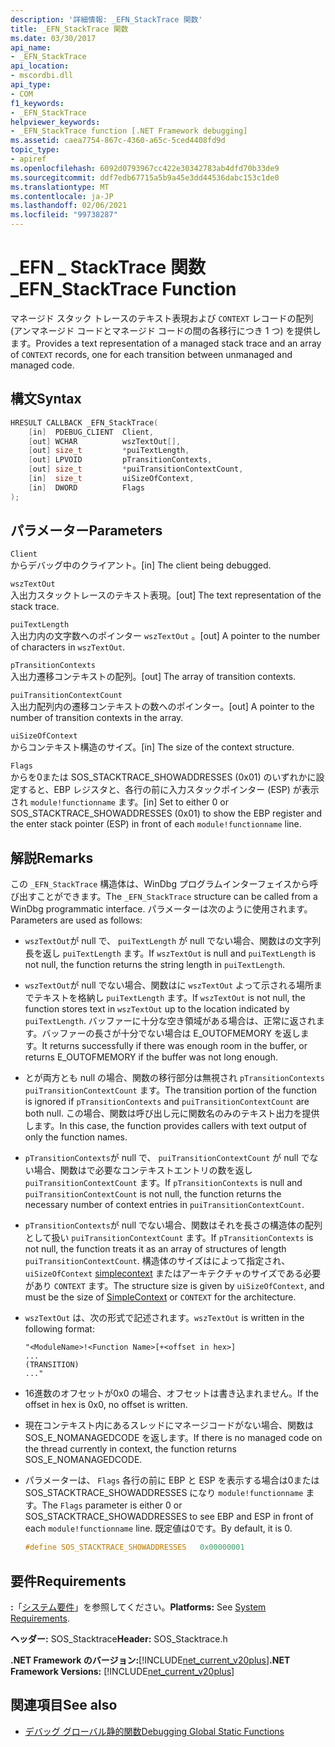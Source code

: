 ```yaml
---
description: '詳細情報: _EFN_StackTrace 関数'
title: _EFN_StackTrace 関数
ms.date: 03/30/2017
api_name:
- _EFN_StackTrace
api_location:
- mscordbi.dll
api_type:
- COM
f1_keywords:
- _EFN_StackTrace
helpviewer_keywords:
- _EFN_StackTrace function [.NET Framework debugging]
ms.assetid: caea7754-867c-4360-a65c-5ced4408fd9d
topic_type:
- apiref
ms.openlocfilehash: 6092d0793967cc422e30342783ab4dfd70b33de9
ms.sourcegitcommit: ddf7edb67715a5b9a45e3dd44536dabc153c1de0
ms.translationtype: MT
ms.contentlocale: ja-JP
ms.lasthandoff: 02/06/2021
ms.locfileid: "99738287"
---
```

# <a name="_efn_stacktrace-function"></a><span data-ttu-id="43a5e-103">\_EFN \_ StackTrace 関数</span><span class="sxs-lookup"><span data-stu-id="43a5e-103">\_EFN\_StackTrace Function</span></span>

<span data-ttu-id="43a5e-104">マネージド スタック トレースのテキスト表現および `CONTEXT` レコードの配列 (アンマネージド コードとマネージド コードの間の各移行につき 1 つ) を提供します。</span><span class="sxs-lookup"><span data-stu-id="43a5e-104">Provides a text representation of a managed stack trace and an array of `CONTEXT` records, one for each transition between unmanaged and managed code.</span></span>  
  
## <a name="syntax"></a><span data-ttu-id="43a5e-105">構文</span><span class="sxs-lookup"><span data-stu-id="43a5e-105">Syntax</span></span>  
  
```cpp  
HRESULT CALLBACK _EFN_StackTrace(  
    [in]  PDEBUG_CLIENT  Client,  
    [out] WCHAR          wszTextOut[],  
    [out] size_t         *puiTextLength,  
    [out] LPVOID         pTransitionContexts,  
    [out] size_t         *puiTransitionContextCount,  
    [in]  size_t         uiSizeOfContext,  
    [in]  DWORD          Flags  
);  
```  
  
## <a name="parameters"></a><span data-ttu-id="43a5e-106">パラメーター</span><span class="sxs-lookup"><span data-stu-id="43a5e-106">Parameters</span></span>  

 `Client`  
 <span data-ttu-id="43a5e-107">からデバッグ中のクライアント。</span><span class="sxs-lookup"><span data-stu-id="43a5e-107">[in] The client being debugged.</span></span>  
  
 `wszTextOut`  
 <span data-ttu-id="43a5e-108">入出力スタックトレースのテキスト表現。</span><span class="sxs-lookup"><span data-stu-id="43a5e-108">[out] The text representation of the stack trace.</span></span>  
  
 `puiTextLength`  
 <span data-ttu-id="43a5e-109">入出力内の文字数へのポインター `wszTextOut` 。</span><span class="sxs-lookup"><span data-stu-id="43a5e-109">[out] A pointer to the number of characters in `wszTextOut`.</span></span>  
  
 `pTransitionContexts`  
 <span data-ttu-id="43a5e-110">入出力遷移コンテキストの配列。</span><span class="sxs-lookup"><span data-stu-id="43a5e-110">[out] The array of transition contexts.</span></span>  
  
 `puiTransitionContextCount`  
 <span data-ttu-id="43a5e-111">入出力配列内の遷移コンテキストの数へのポインター。</span><span class="sxs-lookup"><span data-stu-id="43a5e-111">[out] A pointer to the number of transition contexts in the array.</span></span>  
  
 `uiSizeOfContext`  
 <span data-ttu-id="43a5e-112">からコンテキスト構造のサイズ。</span><span class="sxs-lookup"><span data-stu-id="43a5e-112">[in] The size of the context structure.</span></span>  
  
 `Flags`  
 <span data-ttu-id="43a5e-113">からを0または SOS_STACKTRACE_SHOWADDRESSES (0x01) のいずれかに設定すると、EBP レジスタと、各行の前に入力スタックポインター (ESP) が表示され `module!functionname` ます。</span><span class="sxs-lookup"><span data-stu-id="43a5e-113">[in] Set to either 0 or SOS_STACKTRACE_SHOWADDRESSES (0x01) to show the EBP register and the enter stack pointer (ESP) in front of each `module!functionname` line.</span></span>  
  
## <a name="remarks"></a><span data-ttu-id="43a5e-114">解説</span><span class="sxs-lookup"><span data-stu-id="43a5e-114">Remarks</span></span>  

 <span data-ttu-id="43a5e-115">この `_EFN_StackTrace` 構造体は、WinDbg プログラムインターフェイスから呼び出すことができます。</span><span class="sxs-lookup"><span data-stu-id="43a5e-115">The `_EFN_StackTrace` structure can be called from a WinDbg programmatic interface.</span></span> <span data-ttu-id="43a5e-116">パラメーターは次のように使用されます。</span><span class="sxs-lookup"><span data-stu-id="43a5e-116">Parameters are used as follows:</span></span>  
  
- <span data-ttu-id="43a5e-117">`wszTextOut`が null で、 `puiTextLength` が null でない場合、関数はの文字列長を返し `puiTextLength` ます。</span><span class="sxs-lookup"><span data-stu-id="43a5e-117">If `wszTextOut` is null and `puiTextLength` is not null, the function returns the string length in `puiTextLength`.</span></span>  
  
- <span data-ttu-id="43a5e-118">`wszTextOut`が null でない場合、関数はに `wszTextOut` よって示される場所までテキストを格納し `puiTextLength` ます。</span><span class="sxs-lookup"><span data-stu-id="43a5e-118">If `wszTextOut` is not null, the function stores text in `wszTextOut` up to the location indicated by `puiTextLength`.</span></span> <span data-ttu-id="43a5e-119">バッファーに十分な空き領域がある場合は、正常に返されます。バッファーの長さが十分でない場合は E_OUTOFMEMORY を返します。</span><span class="sxs-lookup"><span data-stu-id="43a5e-119">It returns successfully if there was enough room in the buffer, or returns E_OUTOFMEMORY if the buffer was not long enough.</span></span>  
  
- <span data-ttu-id="43a5e-120">とが両方とも null の場合、関数の移行部分は無視され `pTransitionContexts` `puiTransitionContextCount` ます。</span><span class="sxs-lookup"><span data-stu-id="43a5e-120">The transition portion of the function is ignored if `pTransitionContexts` and `puiTransitionContextCount` are both null.</span></span> <span data-ttu-id="43a5e-121">この場合、関数は呼び出し元に関数名のみのテキスト出力を提供します。</span><span class="sxs-lookup"><span data-stu-id="43a5e-121">In this case, the function provides callers with text output of only the function names.</span></span>  
  
- <span data-ttu-id="43a5e-122">`pTransitionContexts`が null で、 `puiTransitionContextCount` が null でない場合、関数はで必要なコンテキストエントリの数を返し `puiTransitionContextCount` ます。</span><span class="sxs-lookup"><span data-stu-id="43a5e-122">If `pTransitionContexts` is null and `puiTransitionContextCount` is not null, the function returns the necessary number of context entries in `puiTransitionContextCount`.</span></span>  
  
- <span data-ttu-id="43a5e-123">`pTransitionContexts`が null でない場合、関数はそれを長さの構造体の配列として扱い `puiTransitionContextCount` ます。</span><span class="sxs-lookup"><span data-stu-id="43a5e-123">If `pTransitionContexts` is not null, the function treats it as an array of structures of length `puiTransitionContextCount`.</span></span> <span data-ttu-id="43a5e-124">構造体のサイズはによって指定され、 `uiSizeOfContext` [simplecontext](stacktrace-simplecontext-structure.md) またはアーキテクチャのサイズである必要があり `CONTEXT` ます。</span><span class="sxs-lookup"><span data-stu-id="43a5e-124">The structure size is given by `uiSizeOfContext`, and must be the size of [SimpleContext](stacktrace-simplecontext-structure.md) or `CONTEXT` for the architecture.</span></span>  
  
- <span data-ttu-id="43a5e-125">`wszTextOut` は、次の形式で記述されます。</span><span class="sxs-lookup"><span data-stu-id="43a5e-125">`wszTextOut` is written in the following format:</span></span>  
  
    ```output  
    "<ModuleName>!<Function Name>[+<offset in hex>]  
    ...  
    (TRANSITION)  
    ..."  
    ```  
  
- <span data-ttu-id="43a5e-126">16進数のオフセットが0x0 の場合、オフセットは書き込まれません。</span><span class="sxs-lookup"><span data-stu-id="43a5e-126">If the offset in hex is 0x0, no offset is written.</span></span>  
  
- <span data-ttu-id="43a5e-127">現在コンテキスト内にあるスレッドにマネージコードがない場合、関数は SOS_E_NOMANAGEDCODE を返します。</span><span class="sxs-lookup"><span data-stu-id="43a5e-127">If there is no managed code on the thread currently in context, the function returns SOS_E_NOMANAGEDCODE.</span></span>  
  
- <span data-ttu-id="43a5e-128">パラメーターは、 `Flags` 各行の前に EBP と ESP を表示する場合は0または SOS_STACKTRACE_SHOWADDRESSES になり `module!functionname` ます。</span><span class="sxs-lookup"><span data-stu-id="43a5e-128">The `Flags` parameter is either 0 or SOS_STACKTRACE_SHOWADDRESSES to see EBP and ESP in front of each `module!functionname` line.</span></span> <span data-ttu-id="43a5e-129">既定値は0です。</span><span class="sxs-lookup"><span data-stu-id="43a5e-129">By default, it is 0.</span></span>  
  
    ```cpp  
    #define SOS_STACKTRACE_SHOWADDRESSES   0x00000001  
    ```  
  
## <a name="requirements"></a><span data-ttu-id="43a5e-130">要件</span><span class="sxs-lookup"><span data-stu-id="43a5e-130">Requirements</span></span>  

 <span data-ttu-id="43a5e-131">**:**「[システム要件](../../get-started/system-requirements.md)」を参照してください。</span><span class="sxs-lookup"><span data-stu-id="43a5e-131">**Platforms:** See [System Requirements](../../get-started/system-requirements.md).</span></span>  
  
 <span data-ttu-id="43a5e-132">**ヘッダー:** SOS_Stacktrace</span><span class="sxs-lookup"><span data-stu-id="43a5e-132">**Header:** SOS_Stacktrace.h</span></span>  
  
 <span data-ttu-id="43a5e-133">**.NET Framework のバージョン:**[!INCLUDE[net_current_v20plus](../../../../includes/net-current-v20plus-md.md)]</span><span class="sxs-lookup"><span data-stu-id="43a5e-133">**.NET Framework Versions:** [!INCLUDE[net_current_v20plus](../../../../includes/net-current-v20plus-md.md)]</span></span>  
  
## <a name="see-also"></a><span data-ttu-id="43a5e-134">関連項目</span><span class="sxs-lookup"><span data-stu-id="43a5e-134">See also</span></span>

- [<span data-ttu-id="43a5e-135">デバッグ グローバル静的関数</span><span class="sxs-lookup"><span data-stu-id="43a5e-135">Debugging Global Static Functions</span></span>](debugging-global-static-functions.md)
